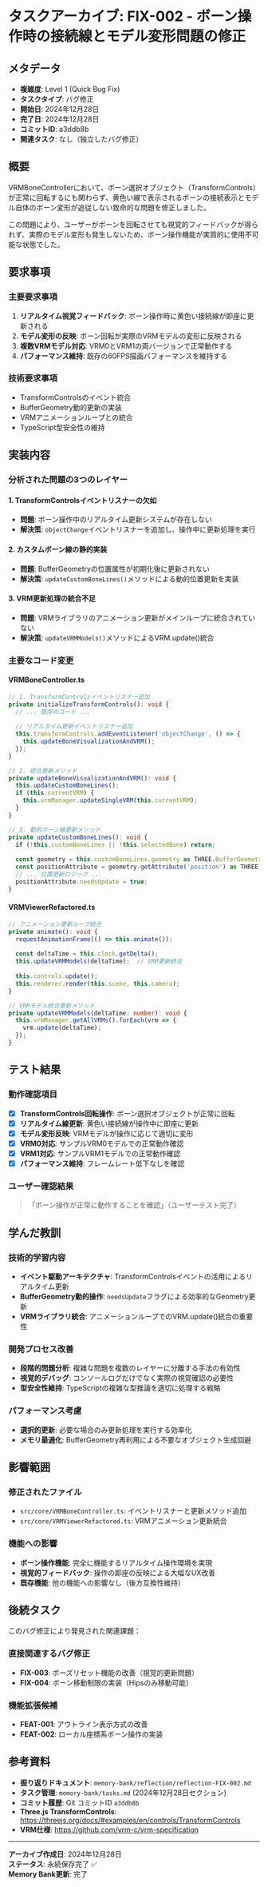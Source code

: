 # タスクアーカイブ: FIX-002 - ボーン操作時の接続線とモデル変形問題の修正

## メタデータ
- **複雑度**: Level 1 (Quick Bug Fix)
- **タスクタイプ**: バグ修正
- **開始日**: 2024年12月28日
- **完了日**: 2024年12月28日
- **コミットID**: a3ddb8b
- **関連タスク**: なし（独立したバグ修正）

## 概要

VRMBoneControllerにおいて、ボーン選択オブジェクト（TransformControls）が正常に回転するにも関わらず、黄色い線で表示されるボーンの接続表示とモデル自体のボーン変形が追従しない致命的な問題を修正しました。

この問題により、ユーザーがボーンを回転させても視覚的フィードバックが得られず、実際のモデル変形も発生しないため、ボーン操作機能が実質的に使用不可能な状態でした。

## 要求事項

### 主要要求事項
1. **リアルタイム視覚フィードバック**: ボーン操作時に黄色い接続線が即座に更新される
2. **モデル変形の反映**: ボーン回転が実際のVRMモデルの変形に反映される
3. **複数VRMモデル対応**: VRM0とVRM1の両バージョンで正常動作する
4. **パフォーマンス維持**: 既存の60FPS描画パフォーマンスを維持する

### 技術要求事項
- TransformControlsのイベント統合
- BufferGeometry動的更新の実装
- VRMアニメーションループとの統合
- TypeScript型安全性の維持

## 実装内容

### 分析された問題の3つのレイヤー

#### 1. TransformControlsイベントリスナーの欠如
- **問題**: ボーン操作中のリアルタイム更新システムが存在しない
- **解決策**: `objectChange`イベントリスナーを追加し、操作中に更新処理を実行

#### 2. カスタムボーン線の静的実装
- **問題**: BufferGeometryの位置属性が初期化後に更新されない
- **解決策**: `updateCustomBoneLines()`メソッドによる動的位置更新を実装

#### 3. VRM更新処理の統合不足
- **問題**: VRMライブラリのアニメーション更新がメインループに統合されていない
- **解決策**: `updateVRMModels()`メソッドによるVRM.update()統合

### 主要なコード変更

#### VRMBoneController.ts
```typescript
// 1. TransformControlsイベントリスナー追加
private initializeTransformControls(): void {
  // ... 既存のコード ...
  
  // リアルタイム更新イベントリスナー追加
  this.transformControls.addEventListener('objectChange', () => {
    this.updateBoneVisualizationAndVRM();
  });
}

// 2. 統合更新メソッド
private updateBoneVisualizationAndVRM(): void {
  this.updateCustomBoneLines();
  if (this.currentVRM) {
    this.vrmManager.updateSingleVRM(this.currentVRM);
  }
}

// 3. 動的ボーン線更新メソッド
private updateCustomBoneLines(): void {
  if (!this.customBoneLines || !this.selectedBone) return;
  
  const geometry = this.customBoneLines.geometry as THREE.BufferGeometry;
  const positionAttribute = geometry.getAttribute('position') as THREE.BufferAttribute;
  // ... 位置更新ロジック ...
  positionAttribute.needsUpdate = true;
}
```

#### VRMViewerRefactored.ts
```typescript
// アニメーション更新ループ統合
private animate(): void {
  requestAnimationFrame(() => this.animate());
  
  const deltaTime = this.clock.getDelta();
  this.updateVRMModels(deltaTime);  // VRM更新統合
  
  this.controls.update();
  this.renderer.render(this.scene, this.camera);
}

// VRMモデル統合更新メソッド
private updateVRMModels(deltaTime: number): void {
  this.vrmManager.getAllVRMs().forEach(vrm => {
    vrm.update(deltaTime);
  });
}
```

## テスト結果

### 動作確認項目
- [x] **TransformControls回転操作**: ボーン選択オブジェクトが正常に回転
- [x] **リアルタイム線更新**: 黄色い接続線が操作中に即座に更新
- [x] **モデル変形反映**: VRMモデルが操作に応じて適切に変形
- [x] **VRM0対応**: サンプルVRM0モデルでの正常動作確認
- [x] **VRM1対応**: サンプルVRM1モデルでの正常動作確認
- [x] **パフォーマンス維持**: フレームレート低下なしを確認

### ユーザー確認結果
> 「ボーン操作が正常に動作することを確認」（ユーザーテスト完了）

## 学んだ教訓

### 技術的学習内容
- **イベント駆動アーキテクチャ**: TransformControlsイベントの活用によるリアルタイム更新
- **BufferGeometry動的操作**: `needsUpdate`フラグによる効率的なGeometry更新
- **VRMライブラリ統合**: アニメーションループでのVRM.update()統合の重要性

### 開発プロセス改善
- **段階的問題分析**: 複雑な問題を複数のレイヤーに分離する手法の有効性
- **視覚的デバッグ**: コンソールログだけでなく実際の視覚確認の必要性
- **型安全性維持**: TypeScriptの複雑な型推論を適切に処理する戦略

### パフォーマンス考慮
- **選択的更新**: 必要な場合のみ更新処理を実行する効率化
- **メモリ最適化**: BufferGeometry再利用による不要なオブジェクト生成回避

## 影響範囲

### 修正されたファイル
- `src/core/VRMBoneController.ts`: イベントリスナーと更新メソッド追加
- `src/core/VRMViewerRefactored.ts`: VRMアニメーション更新統合

### 機能への影響
- **ボーン操作機能**: 完全に機能するリアルタイム操作環境を実現
- **視覚的フィードバック**: 操作の即座の反映による大幅なUX改善
- **既存機能**: 他の機能への影響なし（後方互換性維持）

## 後続タスク

このバグ修正により発見された関連課題：

### 直接関連するバグ修正
- **FIX-003**: ポーズリセット機能の改善（視覚的更新問題）
- **FIX-004**: ボーン移動制限の実装（Hipsのみ移動可能）

### 機能拡張候補
- **FEAT-001**: アウトライン表示方式の改善
- **FEAT-002**: ローカル座標系ボーン操作の実装

## 参考資料

- **振り返りドキュメント**: `memory-bank/reflection/reflection-FIX-002.md`
- **タスク管理**: `memory-bank/tasks.md` (2024年12月28日セクション)
- **コミット履歴**: Git コミットID `a3ddb8b`
- **Three.js TransformControls**: https://threejs.org/docs/#examples/en/controls/TransformControls
- **VRM仕様**: https://github.com/vrm-c/vrm-specification

---

**アーカイブ作成日**: 2024年12月28日  
**ステータス**: 永続保存完了 ✅  
**Memory Bank更新**: 完了 